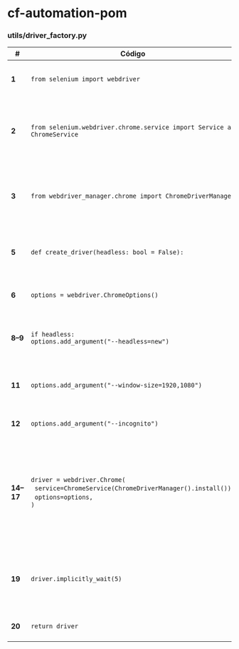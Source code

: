 # cf-automation-pom

### utils/driver_factory.py

| #         | Código                                                                                                                           | Explicación                                                                                                                                                                                                                                                                                                                        |
| --------- | -------------------------------------------------------------------------------------------------------------------------------- | ---------------------------------------------------------------------------------------------------------------------------------------------------------------------------------------------------------------------------------------------------------------------------------------------------------------------------------- |
| **1**     | `from selenium import webdriver`                                                                                                 | Importa el módulo de alto nivel de Selenium que contiene las clases para controlar los diferentes navegadores.                                                                                                                                                                                                                     |
| **2**     | `from selenium.webdriver.chrome.service import Service as ChromeService`                                                         | Importa la clase `Service` específica de Chrome Driver y la renombra como `ChromeService` para mayor legibilidad. Esta clase permite indicarle a Selenium **dónde** y **cómo** lanzar el ejecutable de ChromeDriver.                                                                                                               |
| **3**     | `from webdriver_manager.chrome import ChromeDriverManager`                                                                       | Importa `ChromeDriverManager`, utilitario que descarga automáticamente **la versión compatible** de ChromeDriver y devuelve la ruta a ese ejecutable, evitando configuraciones manuales.                                                                                                                                           |
| **5**     | `def create_driver(headless: bool = False):`                                                                                     | Declara la función `create_driver`. Recibe un parámetro booleano `headless` (por defecto `False`) para decidir si el navegador se ejecutará sin interfaz gráfica.                                                                                                                                                                  |
| **6**     | `options = webdriver.ChromeOptions()`                                                                                            | Crea un objeto `ChromeOptions` donde se irán añadiendo flags de ejecución (p. ej. resolución, modo incógnito, headless, etc.).                                                                                                                                                                                                     |
| **8–9**   | `if headless:`<br>`options.add_argument("--headless=new")`                                                                       | Si el usuario pidió modo *headless*, agrega la flag `--headless=new` (necesaria en Chrome 109+ para el nuevo motor headless).                                                                                                                                                                                                      |
| **11**    | `options.add_argument("--window-size=1920,1080")`                                                                                | Fija el tamaño de la ventana a 1920×1080 px. Así te aseguras de tener siempre el mismo viewport y evitas elementos “fuera de pantalla”.                                                                                                                                                                                            |
| **12**    | `options.add_argument("--incognito")`                                                                                            | Abre Chrome en modo incógnito: sin cookies previas ni caché, útil para aislar escenarios de prueba.                                                                                                                                                                                                                                |
| **14–17** | `driver = webdriver.Chrome(` <br>   `service=ChromeService(ChromeDriverManager().install()),` <br>   `options=options,` <br> `)` | • Llama al constructor de `webdriver.Chrome`.<br>• **`service=`** crea un objeto `ChromeService` apuntando al ejecutable que `ChromeDriverManager().install()` acaba de descargar (o reutilizar si ya existe).<br>• **`options=`** pasa las opciones configuradas arriba. Resultado: se lanza un navegador Chrome listo para usar. |
| **19**    | `driver.implicitly_wait(5)`                                                                                                      | Configura una **espera implícita** de 5 s: cada vez que uses `find_element`, Selenium esperará hasta 5 s antes de lanzar `NoSuchElementException`. Esto ayuda con latencias leves de carga.                                                                                                                                        |
| **20**    | `return driver`                                                                                                                  | Devuelve la instancia de `WebDriver` al llamador (test o fixture).                                                                                                                                                                                                                                                                 |
